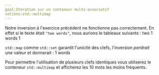 ```yaml
---
goal:Iteration sur un conteneur multi-associatif
notions:std::multimap
---
```

Notre inversion à l'exercice précédent ne fonctionne pas correctement. En effet si le texte était `"two words"`, nous aurions le tableaux suivants :
    two   1
    words 1

`std::map` comme `std::set` garantit l'unicité des clefs, l'inversion _perdrait_ une valeur et donnerait :
    1     words

Pour permettre l'utilisation de plusieurs clefs identiques vous utiliserez le conteneur `std::multimap` et afficherez les 10 mots les moins fréquents.